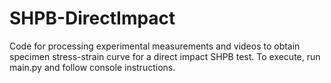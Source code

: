 # SHPB-DirectImpact

Code for processing experimental measurements and videos to obtain specimen stress-strain curve for a direct impact SHPB test.
To execute, run main.py and follow console instructions.
